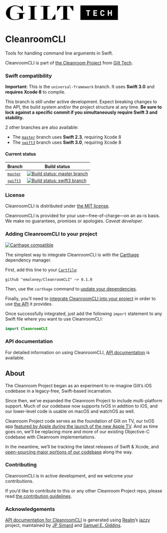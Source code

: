 ![Gilt Tech logo](https://raw.githubusercontent.com/gilt/Cleanroom/universal-framework/Assets/gilt-tech-logo.png)

# CleanroomCLI

Tools for handling command line arguments in Swift.

CleanroomCLI is part of [the Cleanroom Project](https://github.com/gilt/Cleanroom) from [Gilt Tech](http://tech.gilt.com).


### Swift compatibility

**Important:** This is the `universal-framework` branch. It uses **Swift 3.0** and **requires Xcode 8** to compile.

This branch is still under active development. Expect breaking changes to the API, the build system and/or the project structure at any time. **Be sure to lock against a specific commit if you simultaneously require Swift 3 and stability.**

2 other branches are also available:

- The [`master`](https://github.com/emaloney/CleanroomCLI) branch uses **Swift 2.3**, requiring Xcode 8
- The [`swift3`](https://github.com/emaloney/CleanroomCLI/tree/swift3) branch uses **Swift 3.0**, requiring Xcode 8


#### Current status

Branch|Build status
--------|------------------------
[`master`](https://github.com/emaloney/CleanroomCLI)|[![Build status: master branch](https://travis-ci.org/emaloney/CleanroomCLI.svg?branch=master)](https://travis-ci.org/emaloney/CleanroomCLI)
[`swift3`](https://github.com/emaloney/CleanroomCLI/tree/swift3)|[![Build status: swift3 branch](https://travis-ci.org/emaloney/CleanroomCLI.svg?branch=swift3)](https://travis-ci.org/emaloney/CleanroomCLI)


### License

CleanroomCLI is distributed under [the MIT license](https://github.com/emaloney/CleanroomCLI/blob/universal-framework/LICENSE).

CleanroomCLI is provided for your use—free-of-charge—on an as-is basis. We make no guarantees, promises or apologies. *Caveat developer.*


### Adding CleanroomCLI to your project

[![Carthage compatible](https://img.shields.io/badge/Carthage-compatible-4BC51D.svg?style=flat)](https://github.com/Carthage/Carthage)

The simplest way to integrate CleanroomCLI is with the [Carthage](https://github.com/Carthage/Carthage) dependency manager.

First, add this line to your [`Cartfile`](https://github.com/Carthage/Carthage/blob/master/Documentation/Artifacts.md#cartfile):

```
github "emaloney/CleanroomCLI" ~> 0.1.0
```

Then, use the `carthage` command to [update your dependencies](https://github.com/Carthage/Carthage#upgrading-frameworks).

Finally, you’ll need to [integrate CleanroomCLI into your project](https://github.com/emaloney/CleanroomCLI/blob/universal-framework/INTEGRATION.md) in order to use [the API](https://rawgit.com/emaloney/CleanroomCLI/universal-framework/Documentation/API/index.html) it provides.

Once successfully integrated, just add the following `import` statement to any Swift file where you want to use CleanroomCLI:

```swift
import CleanroomCLI
```


### API documentation

For detailed information on using CleanroomCLI, [API documentation](https://rawgit.com/emaloney/CleanroomCLI/universal-framework/Documentation/API/index.html) is available.


## About

The Cleanroom Project began as an experiment to re-imagine Gilt’s iOS codebase in a legacy-free, Swift-based incarnation.

Since then, we’ve expanded the Cleanroom Project to include multi-platform support. Much of our codebase now supports tvOS in addition to iOS, and our lower-level code is usable on macOS and watchOS as well.

Cleanroom Project code serves as the foundation of Gilt on TV, our tvOS app [featured by Apple during the launch of the new Apple TV](http://www.apple.com/apple-events/september-2015/). And as time goes on, we'll be replacing more and more of our existing Objective-C codebase with Cleanroom implementations.

In the meantime, we’ll be tracking the latest releases of Swift & Xcode, and [open-sourcing major portions of our codebase](https://github.com/gilt/Cleanroom#open-source-by-default) along the way.


### Contributing

CleanroomCLI is in active development, and we welcome your contributions.

If you’d like to contribute to this or any other Cleanroom Project repo, please read [the contribution guidelines](https://github.com/gilt/Cleanroom#contributing-to-the-cleanroom-project).


### Acknowledgements

[API documentation for CleanroomCLI](https://rawgit.com/emaloney/CleanroomCLI/universal-framework/Documentation/API/index.html) is generated using [Realm](http://realm.io)’s [jazzy](https://github.com/realm/jazzy/) project, maintained by [JP Simard](https://github.com/jpsim) and [Samuel E. Giddins](https://github.com/segiddins).

